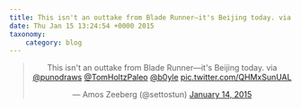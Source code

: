 ```yaml
---
title: This isn't an outtake from Blade Runner—it's Beijing today. via @punodraws @TomHoltzPaleo @b0yle http://t.co/QHMxSunUAL
date: Thu Jan 15 13:24:54 +0000 2015
taxonomy:
    category: blog
---
```

<blockquote class="twitter-tweet" align="center" width="350"><p lang="en" dir="ltr">This isn&#39;t an outtake from Blade Runner—it&#39;s Beijing today. via <a href="https://twitter.com/punodraws">@punodraws</a> <a href="https://twitter.com/TomHoltzPaleo">@TomHoltzPaleo</a> <a href="https://twitter.com/b0yle">@b0yle</a> <a href="http://t.co/QHMxSunUAL">pic.twitter.com/QHMxSunUAL</a></p>&mdash; Amos Zeeberg (@settostun) <a href="https://twitter.com/settostun/status/555479447248568320">January 14, 2015</a></blockquote>
